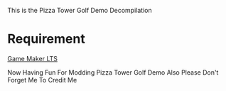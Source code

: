 This is the Pizza Tower Golf Demo Decompilation

# Requirement
[Game Maker LTS](https://gamemaker.io/en/download/windows/lts/GameMaker.exe)

Now Having Fun For Modding Pizza Tower Golf Demo Also Please Don't Forget Me To Credit Me
